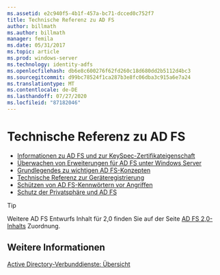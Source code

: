 ```yaml
---
ms.assetid: e2c940f5-4b1f-457a-bc71-dcced0c752f7
title: Technische Referenz zu AD FS
author: billmath
ms.author: billmath
manager: femila
ms.date: 05/31/2017
ms.topic: article
ms.prod: windows-server
ms.technology: identity-adfs
ms.openlocfilehash: db6e8c600276f62fd260c18d680dd2b5112d4bc3
ms.sourcegitcommit: d99bc78524f1ca287b3e8fc06dba3c915a6e7a24
ms.translationtype: MT
ms.contentlocale: de-DE
ms.lasthandoff: 07/27/2020
ms.locfileid: "87182046"
---
```

# <a name="ad-fs-technical-reference"></a>Technische Referenz zu AD FS


- [Informationen zu AD FS und zur KeySpec-Zertifikateigenschaft](../ad-fs/technical-reference/AD-FS-and-KeySpec-Property.md)
- [Überwachen von Erweiterungen für AD FS unter Windows Server](../ad-fs/technical-reference/auditing-enhancements-to-ad-fs-in-windows-server.md)
-   [Grundlegendes zu wichtigen AD FS-Konzepten](../ad-fs/technical-reference/Understanding-Key-AD-FS-Concepts.md)
-   [Technische Referenz zur Geräteregistrierung](../ad-fs/technical-reference/Device-Registration-Technical-Reference.md)
-   [Schützen von AD FS-Kennwörtern vor Angriffen](../ad-fs/technical-reference/ad-fs-password-protection.md)
-   [Schutz der Privatsphäre und AD FS](../ad-fs/technical-reference/GDPR-and-AD-FS-Compliance.md)

> [!TIP]
> Weitere AD FS Entwurfs Inhalt für 2,0 finden Sie auf der Seite [AD FS 2,0-Inhalts](https://support.microsoft.com/help/974408/availability-and-description-of-active-directory-federation-services-2) Zuordnung.

## <a name="see-also"></a>Weitere Informationen

[Active Directory-Verbunddienste: Übersicht](./ad-fs-overview.md)
